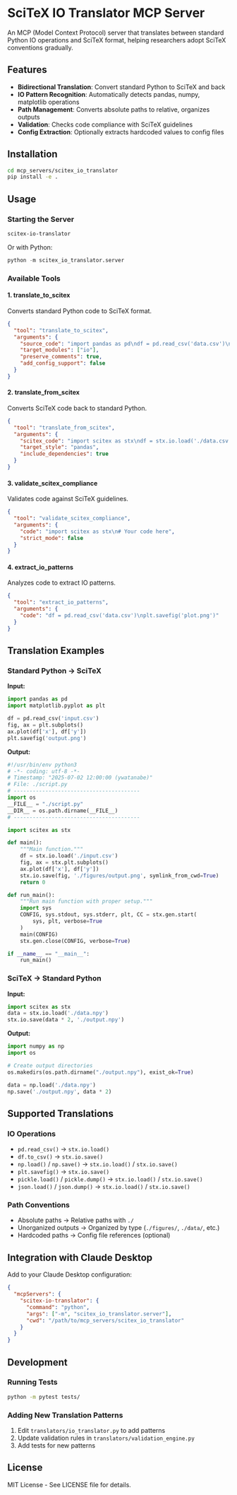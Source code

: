 # SciTeX IO Translator MCP Server

An MCP (Model Context Protocol) server that translates between standard Python IO operations and SciTeX format, helping researchers adopt SciTeX conventions gradually.

## Features

- **Bidirectional Translation**: Convert standard Python to SciTeX and back
- **IO Pattern Recognition**: Automatically detects pandas, numpy, matplotlib operations
- **Path Management**: Converts absolute paths to relative, organizes outputs
- **Validation**: Checks code compliance with SciTeX guidelines
- **Config Extraction**: Optionally extracts hardcoded values to config files

## Installation

```bash
cd mcp_servers/scitex_io_translator
pip install -e .
```

## Usage

### Starting the Server

```bash
scitex-io-translator
```

Or with Python:

```python
python -m scitex_io_translator.server
```

### Available Tools

#### 1. translate_to_scitex
Converts standard Python code to SciTeX format.

```json
{
  "tool": "translate_to_scitex",
  "arguments": {
    "source_code": "import pandas as pd\ndf = pd.read_csv('data.csv')\ndf.to_csv('output.csv')",
    "target_modules": ["io"],
    "preserve_comments": true,
    "add_config_support": false
  }
}
```

#### 2. translate_from_scitex
Converts SciTeX code back to standard Python.

```json
{
  "tool": "translate_from_scitex",
  "arguments": {
    "scitex_code": "import scitex as stx\ndf = stx.io.load('./data.csv')\nstx.io.save(df, './output.csv')",
    "target_style": "pandas",
    "include_dependencies": true
  }
}
```

#### 3. validate_scitex_compliance
Validates code against SciTeX guidelines.

```json
{
  "tool": "validate_scitex_compliance",
  "arguments": {
    "code": "import scitex as stx\n# Your code here",
    "strict_mode": false
  }
}
```

#### 4. extract_io_patterns
Analyzes code to extract IO patterns.

```json
{
  "tool": "extract_io_patterns",
  "arguments": {
    "code": "df = pd.read_csv('data.csv')\nplt.savefig('plot.png')"
  }
}
```

## Translation Examples

### Standard Python → SciTeX

**Input:**
```python
import pandas as pd
import matplotlib.pyplot as plt

df = pd.read_csv('input.csv')
fig, ax = plt.subplots()
ax.plot(df['x'], df['y'])
plt.savefig('output.png')
```

**Output:**
```python
#!/usr/bin/env python3
# -*- coding: utf-8 -*-
# Timestamp: "2025-07-02 12:00:00 (ywatanabe)"
# File: ./script.py
# ----------------------------------------
import os
__FILE__ = "./script.py"
__DIR__ = os.path.dirname(__FILE__)
# ----------------------------------------

import scitex as stx

def main():
    """Main function."""
    df = stx.io.load('./input.csv')
    fig, ax = stx.plt.subplots()
    ax.plot(df['x'], df['y'])
    stx.io.save(fig, './figures/output.png', symlink_from_cwd=True)
    return 0

def run_main():
    """Run main function with proper setup."""
    import sys
    CONFIG, sys.stdout, sys.stderr, plt, CC = stx.gen.start(
        sys, plt, verbose=True
    )
    main(CONFIG)
    stx.gen.close(CONFIG, verbose=True)

if __name__ == "__main__":
    run_main()
```

### SciTeX → Standard Python

**Input:**
```python
import scitex as stx
data = stx.io.load('./data.npy')
stx.io.save(data * 2, './output.npy')
```

**Output:**
```python
import numpy as np
import os

# Create output directories
os.makedirs(os.path.dirname("./output.npy"), exist_ok=True)

data = np.load('./data.npy')
np.save('./output.npy', data * 2)
```

## Supported Translations

### IO Operations
- `pd.read_csv()` → `stx.io.load()`
- `df.to_csv()` → `stx.io.save()`
- `np.load()` / `np.save()` → `stx.io.load()` / `stx.io.save()`
- `plt.savefig()` → `stx.io.save()`
- `pickle.load()` / `pickle.dump()` → `stx.io.load()` / `stx.io.save()`
- `json.load()` / `json.dump()` → `stx.io.load()` / `stx.io.save()`

### Path Conventions
- Absolute paths → Relative paths with `./`
- Unorganized outputs → Organized by type (`./figures/`, `./data/`, etc.)
- Hardcoded paths → Config file references (optional)

## Integration with Claude Desktop

Add to your Claude Desktop configuration:

```json
{
  "mcpServers": {
    "scitex-io-translator": {
      "command": "python",
      "args": ["-m", "scitex_io_translator.server"],
      "cwd": "/path/to/mcp_servers/scitex_io_translator"
    }
  }
}
```

## Development

### Running Tests
```bash
python -m pytest tests/
```

### Adding New Translation Patterns

1. Edit `translators/io_translator.py` to add patterns
2. Update validation rules in `translators/validation_engine.py`
3. Add tests for new patterns

## License

MIT License - See LICENSE file for details.